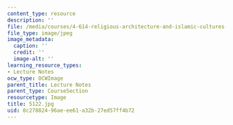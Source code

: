 ```yaml
---
content_type: resource
description: ''
file: /media/courses/4-614-religious-architecture-and-islamic-cultures-fall-2002/8c27882496aeee61a32b27ed57ff4b72_5122.jpg
file_type: image/jpeg
image_metadata:
  caption: ''
  credit: ''
  image-alt: ''
learning_resource_types:
- Lecture Notes
ocw_type: OCWImage
parent_title: Lecture Notes
parent_type: CourseSection
resourcetype: Image
title: 5122.jpg
uid: 8c278824-96ae-ee61-a32b-27ed57ff4b72
---
```


